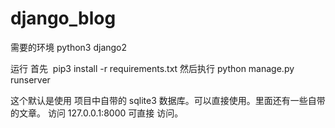 # django_blog
需要的环境 python3 django2

运行 首先  pip3 install -r requirements.txt
然后执行 python manage.py runserver

这个默认是使用 项目中自带的 sqlite3 数据库。可以直接使用。里面还有一些自带的文章。
访问 127.0.0.1:8000 可直接 访问。
